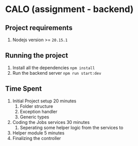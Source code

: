 # CALO (assignment - backend)

## Project requirements

1. Nodejs version >= `20.15.1`

## Running the project

1. Install all the dependencies `npm install`
2. Run the backend server `npm run start:dev`

## Time Spent

1. Initial Project setup 20 minutes
   1. Folder structure
   2. Exception handler
   3. Generic types
2. Coding the Jobs services 30 minutes
   1. Seperating some helper logic from the services to
3. Helper module 5 minutes
4. Finalizing the controller
